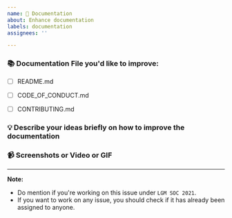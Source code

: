 ```yaml
---
name: 📔 Documentation
about: Enhance documentation
labels: documentation
assignees: ''

---
```


### 📚 Documentation File you'd like to improve:
<!-- Let us know the files you'd like to enhance by checking the checkboxes `[x]`: -->
- [ ] README.md
- [ ] CODE_OF_CONDUCT.md
- [ ] CONTRIBUTING.md


### 💡 Describe your ideas briefly on how to improve the documentation
<!-- A clear and concise description of what your idea is -->


### 📹 Screenshots or Video or GIF

<!-- Attach screenshots or video of GIF if applicable -->


---

**Note:**
* Do mention if you're working on this issue under ` LGM SOC 2021 `.
* If you want to work on any issue, you should check if it has already been assigned to anyone.
